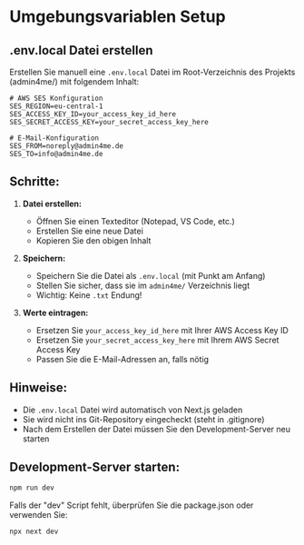 # Umgebungsvariablen Setup

## .env.local Datei erstellen

Erstellen Sie manuell eine `.env.local` Datei im Root-Verzeichnis des Projekts (admin4me/) mit folgendem Inhalt:

```env
# AWS SES Konfiguration
SES_REGION=eu-central-1
SES_ACCESS_KEY_ID=your_access_key_id_here
SES_SECRET_ACCESS_KEY=your_secret_access_key_here

# E-Mail-Konfiguration
SES_FROM=noreply@admin4me.de
SES_TO=info@admin4me.de
```

## Schritte:

1. **Datei erstellen:**
   - Öffnen Sie einen Texteditor (Notepad, VS Code, etc.)
   - Erstellen Sie eine neue Datei
   - Kopieren Sie den obigen Inhalt

2. **Speichern:**
   - Speichern Sie die Datei als `.env.local` (mit Punkt am Anfang)
   - Stellen Sie sicher, dass sie im `admin4me/` Verzeichnis liegt
   - Wichtig: Keine `.txt` Endung!

3. **Werte eintragen:**
   - Ersetzen Sie `your_access_key_id_here` mit Ihrer AWS Access Key ID
   - Ersetzen Sie `your_secret_access_key_here` mit Ihrem AWS Secret Access Key
   - Passen Sie die E-Mail-Adressen an, falls nötig

## Hinweise:

- Die `.env.local` Datei wird automatisch von Next.js geladen
- Sie wird nicht ins Git-Repository eingecheckt (steht in .gitignore)
- Nach dem Erstellen der Datei müssen Sie den Development-Server neu starten

## Development-Server starten:

```bash
npm run dev
```

Falls der "dev" Script fehlt, überprüfen Sie die package.json oder verwenden Sie:

```bash
npx next dev
``` 
